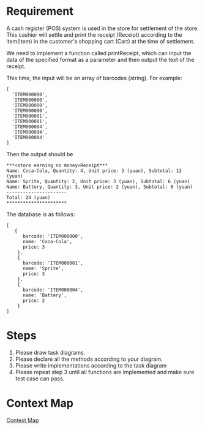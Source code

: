# Requirement

A cash register (POS) system is used in the store for settlement of the store. This cashier will settle and print the receipt (Receipt) according to the item(Item) in the customer's shopping cart (Cart) at the time of settlement.

We need to implement a function called printReceipt, which can input the data of the specified format as a parameter and then output the text of the receipt.

This time, the input will be an array of barcodes (string). For example:

```
[
  'ITEM000000',
  'ITEM000000',
  'ITEM000000',
  'ITEM000000',
  'ITEM000001',
  'ITEM000001',
  'ITEM000004',
  'ITEM000004',
  'ITEM000004'
]
```

Then the output should be

```
***<store earning no money>Receipt***
Name: Coca-Cola, Quantity: 4, Unit price: 3 (yuan), Subtotal: 12 (yuan)
Name: Sprite, Quantity: 2, Unit price: 3 (yuan), Subtotal: 6 (yuan)
Name: Battery, Quantity: 3, Unit price: 2 (yuan), Subtotal: 6 (yuan)
----------------------
Total: 24 (yuan)
**********************
```

The database is as follows:

```
[
   {
      barcode: 'ITEM000000',
      name: 'Coca-Cola',
      price: 3
    },
    {
      barcode: 'ITEM000001',
      name: 'Sprite',
      price: 3
    },
    {
      barcode: 'ITEM000004',
      name: 'Battery',
      price: 2
    }
]
```


# Steps

1. Please draw task diagrams.
2. Please declare all the methods according to your diagram.
3. Please write implementations according to the task diagram
4. Please repeat step 3 until all functions are implemented and make sure test case can pass.


# Context Map
[Context Map](https://excalidraw.com/#json=1AHr1p9ZQNSZVpHi4ShRv,WjUsVqFJUn2OmwxgIeeCDQ)